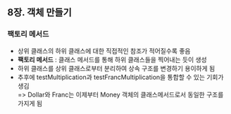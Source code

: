 ## 8장. 객체 만들기

### **팩토리 메서드**
   
- 상위 클래스의 하위 클래스에 대한 직접적인 참조가 적어질수록 좋음
- **팩토리 메서드** : 클래스 메서드를 통해 하위 클래스들을 찍어내는 듯이 생성
- 하위 클래스를 상위 클래스로부터 분리하여 상속 구조를 변경하기 용이하게 됨
- 추후에 testMultiplication과 testFrancMultiplication을 통합할 수 있는 기회가 생김  
  => Dollar와 Franc는 이제부터 Money 객체의 클래스메서드로서 동일한 구조를 가지게 됨